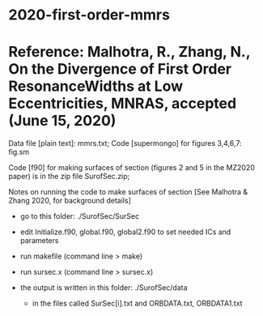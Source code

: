 # 2020-first-order-mmrs
# Reference: Malhotra, R., Zhang, N., On the Divergence of First Order ResonanceWidths at Low Eccentricities, MNRAS, accepted (June 15, 2020)

Data file [plain text]: mmrs.txt;
Code [supermongo] for figures 3,4,6,7: fig.sm

Code [f90] for making surfaces of section (figures 2 and 5 in the MZ2020 paper) is in the zip file SurofSec.zip;

Notes on running the code to make surfaces of section
[See Malhotra & Zhang 2020, for background details]

- go to this folder: ./SurofSec/SurSec

- edit Initialize.f90, global.f90, global2.f90  to set needed ICs and parameters

- run makefile (command line > make)

- run sursec.x (command line > sursec.x)

- the output is written in this folder: ./SurofSec/data
  - in the files called SurSec[i].txt and ORBDATA.txt, ORBDATA1.txt
